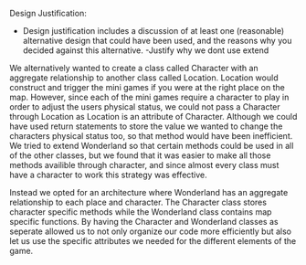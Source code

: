 Design Justification:
- Design justification includes a discussion of at least one (reasonable) alternative design that could have been used, and the reasons why you decided against this alternative.
-Justify why we dont use extend

We alternatively wanted to create a class called Character with an aggregate relationship to another class called Location. Location would construct and trigger the mini games if you were at the right place on the map. However, since each of the mini games require a character to play in order to adjust the users physical status, we could not pass a Character through Location as Location is an attribute of Character. Although we could have used return statements to store the value we wanted to change the characters physical status too, so that method would have been inefficient. We tried to extend Wonderland so that certain methods could be used in all of the other classes, but we found that it was easier to make all those methods availible through character, and since almost every class must have a character to work this strategy was effective.

Instead we opted for an architecture where Wonderland has an aggregate relationship to each place and character. The Character class stores character specific methods while the Wonderland class contains map specific functions. By having the Character and Wonderland classes as seperate allowed us to not only organize our code more efficiently but also let us use the specific attributes we needed for the different elements of the game. 

